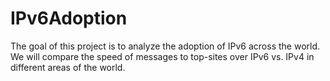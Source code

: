 # IPv6Adoption
The goal of this project is to analyze the adoption of IPv6 across the world. We will compare the speed of messages to top-sites over IPv6 vs. IPv4 in different areas of the world.

